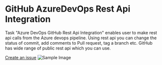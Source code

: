 # GitHub AzureDevOps Rest Api Integration

Task "Azure DevOps GitHub Rest Api Integration" enables user to make rest api calls from the Azure devops pipeline. Using rest api you can change the status of commit, add comments to Pull request, tag a branch etc. GitHub has wide range of public rest api which you can use.

[Create an issue](https://github.com/jikuma/AzureDevOpsGithubRestApi/blob/master/issue.md)
![Sample Image](https://github.com/jikuma/AzureDevOpsGithubRestApi/blob/master/screenshots/screen1.PNG?raw=true)

